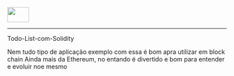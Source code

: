 

<img style="align=" src="https://cdn.jsdelivr.net/gh/devicons/devicon/icons/solidity/solidity-original.svg" width="50" height="35" />
<hr>
<p>Todo-List-com-Solidity</p>
<p>Nem tudo tipo de aplicação exemplo com essa é bom apra utilizar em block chain
    Ainda mais da Ethereum, no entando é divertido e bom para entender e evoluir noe mesmo</p>               
  


